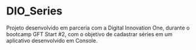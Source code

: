 # DIO_Series
Projeto desenvolvido em parceria com a Digital Innovation One, durante o bootcamp GFT Start #2, com o objetivo de cadastrar séries em um aplicativo desenvolvido em Console.
